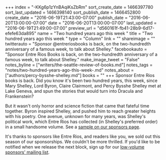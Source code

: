 +++
index = "-KKg6p1zYnBAqiKsZbRm"
sort_create_date = 1466397780
sort_last_updated = 1466398140
sort_publish_date = 1466452800
create_date = "2016-06-19T21:43:00-07:00"
publish_date = "2016-06-20T13:00:00-07:00"
date = "2016-06-20T13:00:00-07:00"
last_updated = "2016-06-19T21:49:00-07:00"
preview_url = "d560161f-fb41-28b9-6d17-efefe63da895"
name = "Two hundred years ago this week "
title = "Two hundred years ago this week "
type = "Column"
link = ""
shareimage = ""
twitterauto = "Sponsor @entreriosbooks is back, on the two-hundredth anniversary of a famous week, to talk about Shelley."
facebookauto = "Sponsor Entre Rios Books is back, on the two-hundredth anniversary of a famous week, to talk about Shelley."
make_image_tweet = "False"
notes_byline = ["writers/the-seattle-review-of-books.md"]
notes_tags = "notes/two-hundred-years-ago-this-week-.md"
notes_about = ["authors/percy-bysshe-shelley.md"]
books = ""
+++
Sponsor Entre Rios books is back. Did you know it's been two hundred years, this week, since Mary Shelley, Lord Byron, Claire Clairmont, and Percy Bysshe Shelley met at Lake Geneva, and spun the stories that would turn into Dracula and Frankenstein? 

But it wasn't only horror and science fiction that came that fateful time together. Byron inspired Shelley, and pushed him to reach greater heights with his poetry. One avenue, unknown for many years, was Shelley's political work, which Entre Rios has collected (in Shelley's preferred order) in a small handsome volume. See a <a href="http://seattlereviewofbooks.com/sponsorships" title="The Seattle Review of Books - sponsorships">sample on our sponsors page</a>. 

It's thanks to sponsors like Entre Rios, and readers like you, we sold out this season of our sponsorships. We couldn't be more thrilled. If you'd like to be notified when we release the next block, sign up for our <a href="http://seattlereviewofbooks.us12.list-manage1.com/subscribe?u=b35b4e03df25de5ea3cb8060b&amp;id=3f1b71e1d6" title="Sponsors">low-volume sponsors' mailing list</a>.